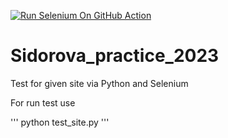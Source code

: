 [![Run Selenium On GitHub Action](https://github.com/smm21l021/Sidorova_practice_2023/actions/workflows/Selenium-Action_Template.yaml/badge.svg)](https://github.com/smm21l021/Sidorova_practice_2023/actions/workflows/Selenium-Action_Template.yaml)
# Sidorova_practice_2023

Test for given site via Python and Selenium

For run test use

'''
python test_site.py
'''

